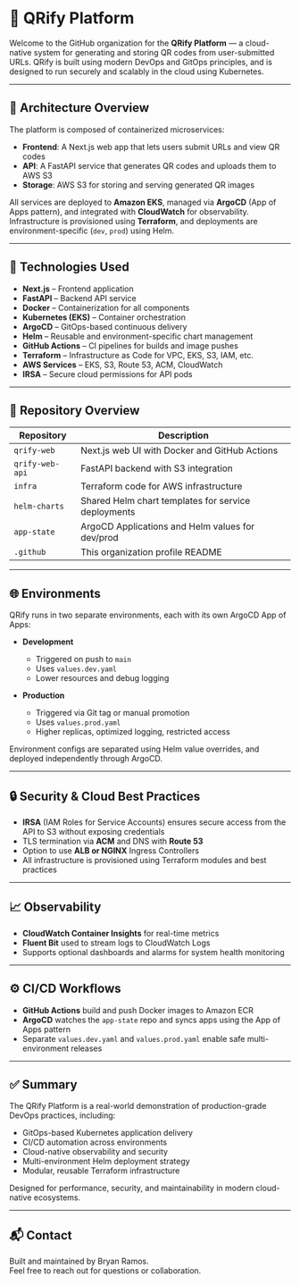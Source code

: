 # 🚀 QRify Platform

Welcome to the GitHub organization for the **QRify Platform** — a cloud-native system for generating and storing QR codes from user-submitted URLs. QRify is built using modern DevOps and GitOps principles, and is designed to run securely and scalably in the cloud using Kubernetes.

---

## 🧱 Architecture Overview

The platform is composed of containerized microservices:

- **Frontend**: A Next.js web app that lets users submit URLs and view QR codes
- **API**: A FastAPI service that generates QR codes and uploads them to AWS S3
- **Storage**: AWS S3 for storing and serving generated QR images

All services are deployed to **Amazon EKS**, managed via **ArgoCD** (App of Apps pattern), and integrated with **CloudWatch** for observability. Infrastructure is provisioned using **Terraform**, and deployments are environment-specific (`dev`, `prod`) using Helm.

---

## 🔧 Technologies Used

- **Next.js** – Frontend application
- **FastAPI** – Backend API service
- **Docker** – Containerization for all components
- **Kubernetes (EKS)** – Container orchestration
- **ArgoCD** – GitOps-based continuous delivery
- **Helm** – Reusable and environment-specific chart management
- **GitHub Actions** – CI pipelines for builds and image pushes
- **Terraform** – Infrastructure as Code for VPC, EKS, S3, IAM, etc.
- **AWS Services** – EKS, S3, Route 53, ACM, CloudWatch
- **IRSA** – Secure cloud permissions for API pods

---

## 📁 Repository Overview

| Repository     | Description                                           |
|----------------|-------------------------------------------------------|
| `qrify-web`     | Next.js web UI with Docker and GitHub Actions         |
| `qrify-web-api`          | FastAPI backend with S3 integration                   |
| `infra`        | Terraform code for AWS infrastructure                 |
| `helm-charts`  | Shared Helm chart templates for service deployments   |
| `app-state`    | ArgoCD Applications and Helm values for dev/prod      |
| `.github`      | This organization profile README                      |

---

## 🌐 Environments

QRify runs in two separate environments, each with its own ArgoCD App of Apps:

- **Development**
  - Triggered on push to `main`
  - Uses `values.dev.yaml`
  - Lower resources and debug logging

- **Production**
  - Triggered via Git tag or manual promotion
  - Uses `values.prod.yaml`
  - Higher replicas, optimized logging, restricted access

Environment configs are separated using Helm value overrides, and deployed independently through ArgoCD.

---

## 🔒 Security & Cloud Best Practices

- **IRSA** (IAM Roles for Service Accounts) ensures secure access from the API to S3 without exposing credentials
- TLS termination via **ACM** and DNS with **Route 53**
- Option to use **ALB or NGINX** Ingress Controllers
- All infrastructure is provisioned using Terraform modules and best practices

---

## 📈 Observability

- **CloudWatch Container Insights** for real-time metrics
- **Fluent Bit** used to stream logs to CloudWatch Logs
- Supports optional dashboards and alarms for system health monitoring

---

## ⚙️ CI/CD Workflows

- **GitHub Actions** build and push Docker images to Amazon ECR
- **ArgoCD** watches the `app-state` repo and syncs apps using the App of Apps pattern
- Separate `values.dev.yaml` and `values.prod.yaml` enable safe multi-environment releases

---

## ✅ Summary

The QRify Platform is a real-world demonstration of production-grade DevOps practices, including:

- GitOps-based Kubernetes application delivery
- CI/CD automation across environments
- Cloud-native observability and security
- Multi-environment Helm deployment strategy
- Modular, reusable Terraform infrastructure

Designed for performance, security, and maintainability in modern cloud-native ecosystems.

---

## 📬 Contact

Built and maintained by Bryan Ramos.  
Feel free to reach out for questions or collaboration.
